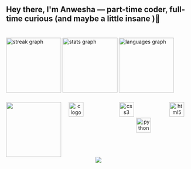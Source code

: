 <h2 align="left">Hey there, I'm Anwesha — part-time coder, full-time curious (and maybe a little insane )👾</h2>

###

<br clear="both">

<div align="left">
  <img src="https://streak-stats.demolab.com?user=pradhanwesha&locale=en&mode=daily&theme=material-palenight&hide_border=false&border_radius=5" height="150" alt="streak graph"  />
  <img src="https://github-readme-stats.vercel.app/api?username=pradhanwesha&hide_title=false&hide_rank=false&show_icons=true&include_all_commits=true&count_private=true&disable_animations=false&theme=material-palenight&locale=en&hide_border=false" height="150" alt="stats graph"  />
  <img src="https://github-readme-stats.vercel.app/api/top-langs?username=pradhanwesha&locale=en&hide_title=false&layout=compact&card_width=320&langs_count=6&theme=material-palenight&hide_border=false" height="150" alt="languages graph"  />
</div>

###

<img align="left" height="150" src="https://media1.tenor.com/m/dSjY5Kb0zUIAAAAd/hadeel928-angry-cat.gif"  />

###

<div align="center">
  <img src="https://cdn.jsdelivr.net/gh/devicons/devicon/icons/c/c-original.svg" height="40" alt="c logo"  />
  <img width="90" />
  <img src="https://cdn.jsdelivr.net/gh/devicons/devicon/icons/css3/css3-original.svg" height="40" alt="css3 logo"  />
  <img width="90" />
  <img src="https://cdn.jsdelivr.net/gh/devicons/devicon/icons/html5/html5-original.svg" height="40" alt="html5 logo"  />
  <img width="90" />
  <img src="https://cdn.jsdelivr.net/gh/devicons/devicon/icons/python/python-original.svg" height="40" alt="python logo"  />
</div>

###

<br clear="both">

<div align="center">
  <img src="https://visitor-badge.laobi.icu/badge?page_id=pradhanwesha.pradhanwesha&left_color=cadetblue&right_color=darkorchid&left_text=Profile%20Views"  />
</div>

###
